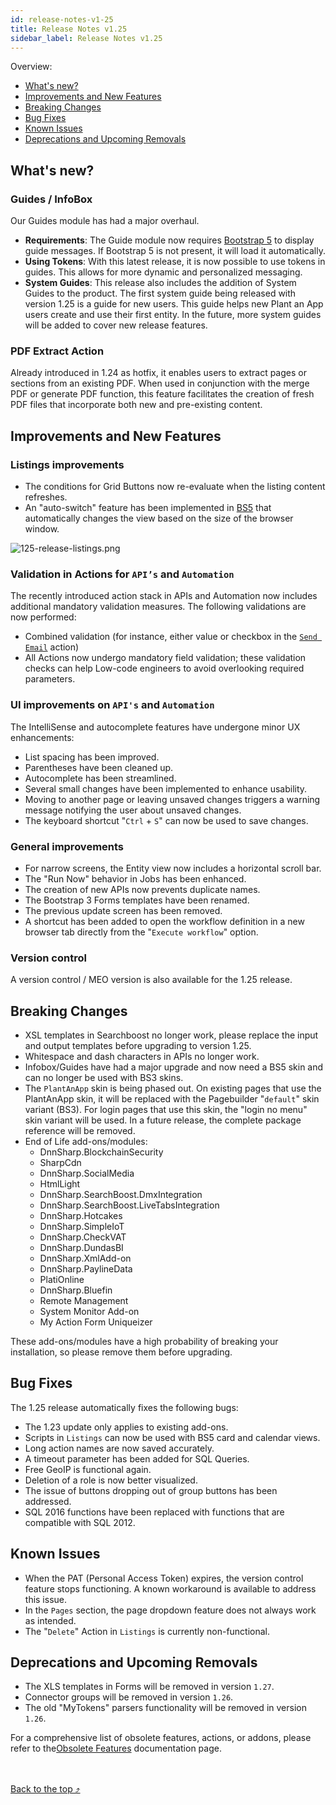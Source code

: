 ```yaml
---
id: release-notes-v1-25
title: Release Notes v1.25
sidebar_label: Release Notes v1.25
---
```


Overview:

- [What's new?](#whats-new)
- [Improvements and New Features](#improvements-and-new-features)
- [Breaking Changes](#breaking-changes)
- [Bug Fixes](#bug-fixes)
- [Known Issues](#known-issues)
- [Deprecations and Upcoming Removals](#deprecations-and-upcoming-removals)

## What's new?

### Guides / InfoBox

Our Guides module has had a major overhaul. 

- **Requirements**: The Guide module now requires [Bootstrap 5](https://getbootstrap.com/docs/5.0/getting-started/introduction/) to display guide messages. If Bootstrap 5 is not present, it will load it automatically. 
- **Using Tokens**: With this latest release, it is now possible to use tokens in guides. This allows for more dynamic and personalized messaging.
- **System Guides**: This release also includes the addition of System Guides to the product. The first system guide being released with version 1.25 is a guide for new users. This guide helps new Plant an App users create and use their first entity. In the future, more system guides will be added to cover new release features.

### PDF Extract Action

Already introduced in 1.24 as hotfix, it enables users to extract pages or sections from an existing PDF. When used in conjunction with the merge PDF or generate PDF function, this feature facilitates the creation of fresh PDF files that incorporate both new and pre-existing content.

## Improvements and New Features

### Listings improvements

- The conditions for Grid Buttons now re-evaluate when the listing content refreshes.
- An "auto-switch" feature has been implemented in [BS5](https://getbootstrap.com/docs/5.0/getting-started/introduction/) that automatically changes the view based on the size of the browser window.

<img src="/img/125-release-listings.png" alt="125-release-listings.png" ></img>

### Validation in Actions for `API’s` and `Automation`

The recently introduced action stack in APIs and Automation now includes additional mandatory validation measures. The following validations are now performed:

- Combined validation (for instance, either value or checkbox in the <a href="https://learn.plantanapp.com/docs/current/actions/send-email" target="_blank">`Send Email`</a> action)
- All Actions now undergo mandatory field validation; these validation checks can help Low-code engineers to avoid overlooking required parameters.

### UI improvements on `API's` and `Automation`

The IntelliSense and autocomplete features have undergone minor UX enhancements:
- List spacing has been improved.
- Parentheses have been cleaned up.
- Autocomplete has been streamlined.
- Several small changes have been implemented to enhance usability.
- Moving to another page or leaving unsaved changes triggers a warning message notifying the user about unsaved changes.
- The keyboard shortcut "`Ctrl` + `S`" can now be used to save changes.

### General improvements

- For narrow screens, the Entity view now includes a horizontal scroll bar.
- The "Run Now" behavior in Jobs has been enhanced.
- The creation of new APIs now prevents duplicate names.
- The Bootstrap 3 Forms templates have been renamed.
- The previous update screen has been removed.
- A shortcut has been added to open the workflow definition in a new browser tab directly from the "`Execute workflow`" option.

### Version control

A version control / MEO version is also available for the 1.25 release.


## Breaking Changes

- XSL templates in Searchboost no longer work, please replace the input and output templates before upgrading to version 1.25.
- Whitespace and dash characters in APIs no longer work.
- Infobox/Guides have had a major upgrade and now need a BS5 skin and can no longer be used with BS3 skins.
- The `PlantAnApp` skin is being phased out. On existing pages that use the PlantAnApp skin, it will be replaced with the Pagebuilder "`default`"  skin variant (BS3). For login pages that use this skin, the "login no menu" skin variant will be used. In a future release, the complete package reference will be removed.
- End of Life add-ons/modules:
  - DnnSharp.BlockchainSecurity
  - SharpCdn
  - DnnSharp.SocialMedia
  - HtmlLight
  - DnnSharp.SearchBoost.DmxIntegration
  - DnnSharp.SearchBoost.LiveTabsIntegration
  - DnnSharp.Hotcakes
  - DnnSharp.SimpleIoT
  - DnnSharp.CheckVAT
  - DnnSharp.DundasBI
  - DnnSharp.XmlAdd-on
  - DnnSharp.PaylineData
  - PlatiOnline
  - DnnSharp.Bluefin
  - Remote Management
  - System Monitor Add-on
  - My Action Form Uniqueizer
  
These add-ons/modules have a high probability of breaking your installation, so please remove them before upgrading.



## Bug Fixes

The 1.25 release automatically fixes the following bugs:

- The 1.23 update only applies to existing add-ons.
- Scripts in `Listings` can now be used with BS5 card and calendar views.
- Long action names are now saved accurately.
- A timeout parameter has been added for SQL Queries.
- Free GeoIP is functional again.
- Deletion of a role is now better visualized.
- The issue of buttons dropping out of group buttons has been addressed.
- SQL 2016 functions have been replaced with functions that are compatible with SQL 2012.

## Known Issues

- When the PAT (Personal Access Token) expires, the version control feature stops functioning. A known workaround is available to address this issue.
- In the `Pages` section, the page dropdown feature does not always work as intended.
- The "`Delete`" Action in `Listings` is currently non-functional.

## Deprecations and Upcoming Removals

- The XLS templates in Forms will be removed in version `1.27`.
- Connector groups will be removed in version `1.26`.
- The old "MyTokens" parsers functionality will be removed in version `1.26`.

For a comprehensive list of obsolete features, actions, or addons, please refer to the[Obsolete Features](https://learn.plantanapp.com/docs/current/important-notes/obsolete-features) documentation page.

<br /><br /><a href="#top">Back to the top &#10548;</a>